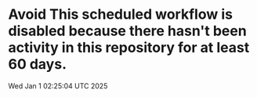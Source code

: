 # Avoid This scheduled workflow is disabled because there hasn't been activity in this repository for at least 60 days.
Wed Jan  1 02:25:04 UTC 2025
